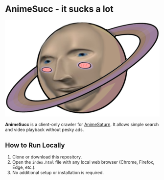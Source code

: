 # AnimeSucc - it sucks a lot

![AnimeSucc](PlanetASucc.png)

**AnimeSucc** is a client-only crawler for [AnimeSaturn](https://www.animesaturn.cx). It allows simple search and video playback without pesky ads.

## How to Run Locally

1. Clone or download this repository.
2. Open the `index.html` file with any local web browser (Chrome, Firefox, Edge, etc.).
3. No additional setup or installation is required.
